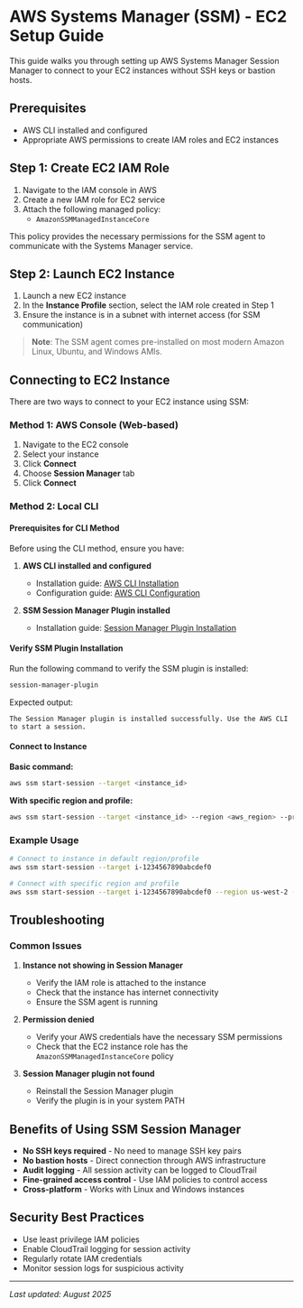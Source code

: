 # AWS Systems Manager (SSM) - EC2 Setup Guide

This guide walks you through setting up AWS Systems Manager Session Manager to connect to your EC2 instances without SSH keys or bastion hosts.

## Prerequisites

- AWS CLI installed and configured
- Appropriate AWS permissions to create IAM roles and EC2 instances

## Step 1: Create EC2 IAM Role

1. Navigate to the IAM console in AWS
2. Create a new IAM role for EC2 service
3. Attach the following managed policy:
   - `AmazonSSMManagedInstanceCore`

This policy provides the necessary permissions for the SSM agent to communicate with the Systems Manager service.

## Step 2: Launch EC2 Instance

1. Launch a new EC2 instance
2. In the **Instance Profile** section, select the IAM role created in Step 1
3. Ensure the instance is in a subnet with internet access (for SSM communication)

> **Note**: The SSM agent comes pre-installed on most modern Amazon Linux, Ubuntu, and Windows AMIs.

## Connecting to EC2 Instance

There are two ways to connect to your EC2 instance using SSM:

### Method 1: AWS Console (Web-based)

1. Navigate to the EC2 console
2. Select your instance
3. Click **Connect**
4. Choose **Session Manager** tab
5. Click **Connect**

### Method 2: Local CLI

#### Prerequisites for CLI Method

Before using the CLI method, ensure you have:

1. **AWS CLI installed and configured**
   - Installation guide: [AWS CLI Installation](https://docs.aws.amazon.com/cli/latest/userguide/getting-started-install.html)
   - Configuration guide: [AWS CLI Configuration](https://docs.aws.amazon.com/cli/latest/userguide/getting-started-quickstart.html#getting-started-quickstart-new)

2. **SSM Session Manager Plugin installed**
   - Installation guide: [Session Manager Plugin Installation](https://docs.aws.amazon.com/systems-manager/latest/userguide/session-manager-working-with-install-plugin.html)

#### Verify SSM Plugin Installation

Run the following command to verify the SSM plugin is installed:

```bash
session-manager-plugin
```

Expected output:
```
The Session Manager plugin is installed successfully. Use the AWS CLI to start a session.
```

#### Connect to Instance

**Basic command:**
```bash
aws ssm start-session --target <instance_id>
```

**With specific region and profile:**
```bash
aws ssm start-session --target <instance_id> --region <aws_region> --profile <profile_name>
```

### Example Usage

```bash
# Connect to instance in default region/profile
aws ssm start-session --target i-1234567890abcdef0

# Connect with specific region and profile
aws ssm start-session --target i-1234567890abcdef0 --region us-west-2 --profile production
```

## Troubleshooting

### Common Issues

1. **Instance not showing in Session Manager**
   - Verify the IAM role is attached to the instance
   - Check that the instance has internet connectivity
   - Ensure the SSM agent is running

2. **Permission denied**
   - Verify your AWS credentials have the necessary SSM permissions
   - Check that the EC2 instance role has the `AmazonSSMManagedInstanceCore` policy

3. **Session Manager plugin not found**
   - Reinstall the Session Manager plugin
   - Verify the plugin is in your system PATH

## Benefits of Using SSM Session Manager

- **No SSH keys required** - No need to manage SSH key pairs
- **No bastion hosts** - Direct connection through AWS infrastructure
- **Audit logging** - All session activity can be logged to CloudTrail
- **Fine-grained access control** - Use IAM policies to control access
- **Cross-platform** - Works with Linux and Windows instances

## Security Best Practices

- Use least privilege IAM policies
- Enable CloudTrail logging for session activity
- Regularly rotate IAM credentials
- Monitor session logs for suspicious activity

---

*Last updated: August 2025*
